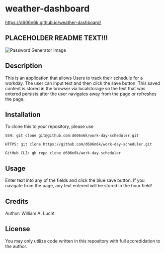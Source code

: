 # weather-dashboard
https://d606n6k.github.io/weather-dashboard/

## PLACEHOLDER README TEXT!!!

![Password Generator Image](header.png)

## Description
This is an application that allows Users to track their schedule for a workday. The user can input text and then click the save button. This saved content is stored in the browser via localstorage so the text that was entered persists after the user navigates away from the page or refreshes the page.

## Installation
To clone this to your repository, please use 
```
SSH: git clone git@github.com:d606n6k/work-day-scheduler.git
```
```
HTTPS: git clone https://github.com/d606n6k/work-day-scheduler.git
```
```
GitHub CLI: gh repo clone d606n6k/work-day-scheduler
```

## Usage
Enter text into any of the fields and click the blue save button. If you navigate from the page, any text entered will be stored in the hour field! 


## Credits
Author: William A. Lucht

## License
You may only utilize code written in this repository with full accredidation to the author.